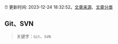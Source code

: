 :alarm_clock: 更新时间: 2023-12-24 18:32:52。[文章来源](/README.md)、[文章分类](/TAGS.md)

## Git、SVN


> 关键字：`Git`、`SVN`



